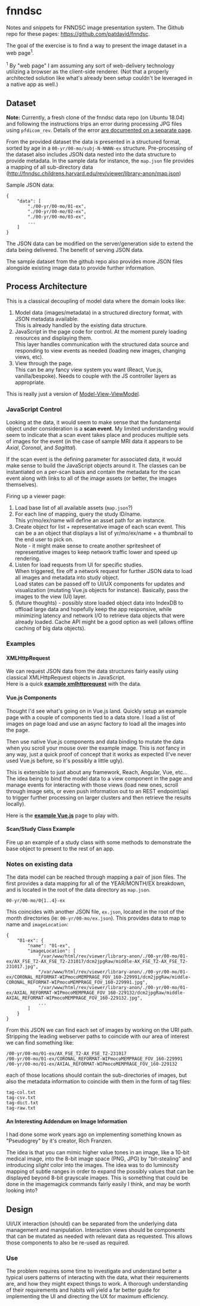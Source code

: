 # fnndsc

Notes and snippets for FNNDSC image presentation system.
The Github repo for these pages: https://github.com/patdavid/fnndsc.

The goal of the exercise is to find a way to present the image dataset in a web page<sup>1</sup>.

<sup>1</sup> By "web page" I am assuming any sort of web-delivery technology utilizing a browser as the client-side renderer.
(Not that a properly architected solution like what's already been setup couldn't be leveraged in a native app as well.)


## Dataset

**Note:** Currently, a fresh clone of the fnndsc data repo (on Ubuntu 18.04) and following the instructions trips an error during processing JPG files using `pfdicom_rev`.  Details of the error [are documented on a separate page](pfdicom_rev-error.md).

From the provided dataset the data is presented in a structured format, sorted by age in a `00-yr/00-mo/subj-N-NNNN-ex` structure.
Pre-processing of the dataset also includes JSON data nested into the data structure to provide metadata.
In the sample data for instance, the `map.json` file provides a mapping of all sub-directory data (http://fnndsc.childrens.harvard.edu/rev/viewer/library-anon/map.json)

Sample JSON data:

```
{
    "data": [
        "./00-yr/00-mo/01-ex",
        "./00-yr/00-mo/02-ex",
        "./00-yr/00-mo/03-ex",
        ...
    ]
}
```

The JSON data can be modified on the server/generation side to extend the data being delivered.
The benefit of serving JSON data.

The sample dataset from the github repo also provides more JSON files alongside existing image data to provide further information.


## Process Architecture

This is a classical decoupling of model data where the domain looks like:

1. Model data (images/metadata) in a structured directory format, with JSON metadata available.  
    This is already handled by the existing data structure.
2. JavaScript in the page code for control.  At the moment purely loading resources and displaying them.  
    This layer handles communication with the structured data source and responding to view events as needed (loading new images, changing views, etc).
3. View through the page.  
    This can be any fancy view system you want (React, Vue.js, vanilla/bespoke).  Needs to couple with the JS controller layers as appropriate.

This is really just a version of [Model-View-ViewModel](https://en.wikipedia.org/wiki/Model%E2%80%93view%E2%80%93viewmodel).



### JavaScript Control

Looking at the data, it would seem to make sense that the fundamental object under consideration is a **scan event**.
My limited understanding would seem to indicate that a scan event takes place and produces multiple sets of images for the event (in the case of sample MRI data it appears to be _Axial_, _Coronal_, and _Sagittal_).

If the scan event is the defining parameter for associated data, it would make sense to build the JavaScript objects around it.
The classes can be instantiated on a per-scan basis and contain the metadata for the scan event along with links to all of the image assets (or better, the images themselves).

Firing up a viewer page:

1. Load base list of all available assets (`map.json`?)
2. For each line of mapping, query the study ID/name.  
    This yr/mo/ex/name will define an asset path for an instance.
3. Create object for list + representative image of each scan event.
    This can be a an object that displays a list of yr/mo/ex/name + a thumbnail to the end user to pick on.  
    Note - it might make sense to create another spritesheet of representative images to keep network traffic lower and speed up rendering.
4. Listen for load requests from UI for specific studies.  
    When triggered, fire off a network request for further JSON data to load all images and metadata into study object.  
    Load states can be passed off to UI/UX components for updates and visualization (mutating Vue.js objects for instance).
    Basically, pass the images to the view (UI) layer.
5. (future thoughts) - possibly store loaded object data into IndexDB to offload large data and hopefully keep the app responsive, while minimizing latency and network I/O to retrieve data objects that were already loaded.  Cache API might be a good option as well (allows offline caching of big data objects).


### Examples

#### XMLHttpRequest

We can request JSON data from the data structures fairly easily using classical XMLHttpRequest objects in JavaScript.  
Here is a quick [**example xmlhttprequest**](example-xmlhttprequest/) with the data.


#### Vue.js Components

Thought I'd see what's going on in Vue.js land.  Quickly setup an example page with a couple of components tied to a
data store.  I load a list of images on page load and use an async factory to load all the images into the page.

Then use native Vue.js components and data binding to mutate the data when you scroll your mouse over the example image.
This is _not_ fancy in any way, just a quick proof of concept that it works as expected (I've never used Vue.js before, so it's possibly a little ugly).

This is extensible to just about any framework, Reach, Angular, Vue, etc...  The idea being to bind the model data to a view component in the page and manage events for interacting with those views (load new ones, scroll through image sets, or even push information out to an REST endpoint/api to trigger further processing on larger clusters and then retrieve the results locally).

Here is the [**example Vue.js**](example-vuejs/) page to play with.


#### Scan/Study Class Example

Fire up an example of a study class with some methods to demonstrate the base object to present to the rest of an app.


### Notes on existing data

The data model can be reached through mapping a pair of json files.
The first provides a data mapping for all of the YEAR/MONTH/EX breakdown, and is located in the root of the data directory as `map.json`.

```
00-yr/00-mo/0{1..4}-ex
```

This coincides with another JSON file, `ex.json`, located in the root of the month directories (ie: `00-yr/00-mo/ex.json`).
This provides data to map to name and `imageLocation`:

```
{
    "01-ex": {
        "name": "01-ex",
        "imageLocation": [
            "/var/www/html/rev/viewer/library-anon/./00-yr/00-mo/01-ex/AX_FSE_T2-AX_FSE_T2-231017/dcm2jpgRaw/middle-AX_FSE_T2-AX_FSE_T2-231017.jpg",
            "/var/www/html/rev/viewer/library-anon/./00-yr/00-mo/01-ex/CORONAL_REFORMAT-WIPmocoMEMPRAGE_FOV_160-229991/dcm2jpgRaw/middle-CORONAL_REFORMAT-WIPmocoMEMPRAGE_FOV_160-229991.jpg",
            "/var/www/html/rev/viewer/library-anon/./00-yr/00-mo/01-ex/AXIAL_REFORMAT-WIPmocoMEMPRAGE_FOV_160-229132/dcm2jpgRaw/middle-AXIAL_REFORMAT-WIPmocoMEMPRAGE_FOV_160-229132.jpg",
            ...
        ]
    }
}
```

From this JSON we can find each set of images by working on the URI path.  Stripping the leading webserver paths to coincide with our area of interest we can find something like:

```
/00-yr/00-mo/01-ex/AX_FSE_T2-AX_FSE_T2-231017
/00-yr/00-mo/01-ex/CORONAL_REFORMAT-WIPmocoMEMPRAGE_FOV_160-229991
/00-yr/00-mo/01-ex/AXIAL_REFORMAT-WIPmocoMEMPRAGE_FOV_160-229132
```

each of those locations should contain the sub-directories of images, but also the metadata information to coincide with them in the form of tag files:

```
tag-col.txt
tag-csv.txt
tag-dict.txt
tag-raw.txt
```


#### An Interesting Addendum on Image Information

I had done some work years ago on implementing something known as "Pseudogrey" by it's creator, Rich Franzen.

The idea is that you can mimic higher value tones in an image, like a 10-bit medical image, into the 8-bit image space (PNG, JPG) by "bit-stealing" and introducing _slight_ color into the images.  The idea was to do luminosity mapping of subtle ranges in order to expand the possibly values that can be displayed beyond 8-bit grayscale images.
This is something that could be done in the imagemagick commands fairly easily I think, and may be worth looking into?


## Design

UI/UX interaction (should) can be separated from the underlying data management and manipulation.
Interaction views should be components that can be mutated as needed with relevant data as requested.  This allows those components to also be re-used as required.


### Use

The problem requires some time to investigate and understand better a typical users patterns of interacting with the data, what their requirements are, and how they might expect things to work.
A thorough understanding of their requirements and habits will yield a far better guide for implementing the UI and directing the UX for maximum efficiency.








